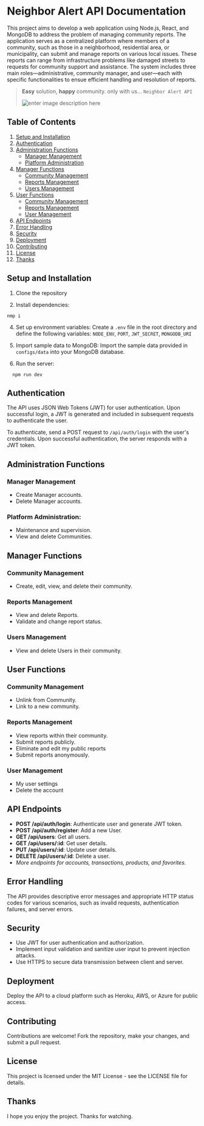   

# Neighbor Alert API Documentation

This project aims to develop a web application using Node.js, React, and MongoDB to address the problem of managing community reports. The application serves as a centralized platform where members of a community, such as those in a neighborhood, residential area, or municipality, can submit and manage reports on various local issues. These reports can range from infrastructure problems like damaged streets to requests for community support and assistance. The system includes three main roles—administrative, community manager, and user—each with specific functionalities to ensue efficient handling and resolution of reports.

> **Easy** solution, **happy** community. 
> only with us... `Neighbor Alert API`
> 
> ![enter image description here](https://i.ibb.co/fvZBC73/Logo.png)

## Table of Contents

1. [Setup and Installation](#setup-and-installation)
2. [Authentication](#authentication)
3. [Administration Functions](#administration-functions)
    - [Manager Management](#manager-management)
    - [Platform Administration](#platform-administration)
4. [Manager Functions](#manager-functions)
    - [Community Management](#community-management)
    - [Reports Management](#reports-management)
    - [Users Management](#users-management)
5. [User Functions](#user-functions)
    - [Community Management](#community-management-1)
    - [Reports Management](#reports-management-1)
    - [User Management](#user-management)
6. [API Endpoints](#api-endpoints)
7. [Error Handling](#error-handling)
8. [Security](#security)
9. [Deployment](#deployment)
10. [Contributing](#contributing)
11. [License](#license)
12. [Thanks](#thanks)


## Setup and Installation

1. Clone the repository

2. Install dependencies:
```
nmp i
```

4. Set up environment variables:
Create a `.env` file in the root directory and define the following variables:
`NODE_ENV`, `PORT`, `JWT_SECRET`, `MONGODB_URI`

1. Import sample data to MongoDB:
Import the sample data provided in `configs/data` into your MongoDB database.

1. Run the server:
```
  npm run dev
```
## Authentication

The API uses JSON Web Tokens (JWT) for user authentication. Upon successful login, a JWT is generated and included in subsequent requests to authenticate the user.

To authenticate, send a POST request to `/api/auth/login` with the user's credentials. Upon successful authentication, the server responds with a JWT token.

## Administration Functions
### Manager Management
 -  Create Manager accounts.
-   Delete Manager accounts.

### Platform Administration:

-   Maintenance and supervision.
-   View and delete Communities.

## Manager Functions

### Community Management
  
 - Create, edit, view, and delete their community.
 
### Reports Management
  -   View and delete Reports.
  -   Validate and change report status.

### Users Management
   -   View and delete Users in their community.

## User Functions
### Community  Management
- Unlink from Community.
-  Link to a new community.

### Reports Management
-   View reports within their community.
-   Submit reports publicly.
-   Eliminate and edit my public reports
-   Submit reports anonymously.

### User Management
- My user settings
- Delete the account

## API Endpoints

- **POST /api/auth/login**: Authenticate user and generate JWT token.
- **POST /api/auth/register**: Add a new User.
- **GET /api/users**: Get all users.
- **GET /api/users/:id**: Get user details.
- **PUT /api/users/:id**: Update user details.
- **DELETE /api/users/:id**: Delete a user.
- *More endpoints for accounts, transactions, products, and favorites.*

## Error Handling

The API provides descriptive error messages and appropriate HTTP status codes for various scenarios, such as invalid requests, authentication failures, and server errors.

## Security

- Use JWT for user authentication and authorization.
- Implement input validation and sanitize user input to prevent injection attacks.
- Use HTTPS to secure data transmission between client and server.

## Deployment

Deploy the API to a cloud platform such as Heroku, AWS, or Azure for public access.

## Contributing

Contributions are welcome! Fork the repository, make your changes, and submit a pull request.

## License

This project is licensed under the MIT License - see the LICENSE file for details.

## Thanks

I hope you enjoy the project. Thanks for watching.


